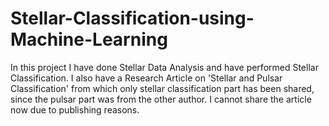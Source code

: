 # Stellar-Classification-using-Machine-Learning
In this project I have done Stellar Data Analysis and have performed Stellar Classification.
I also have a Research Article on 'Stellar and Pulsar Classification' from which only stellar classification part has been shared, since the pulsar part was from the other author.
I cannot share the article now due to publishing reasons.

